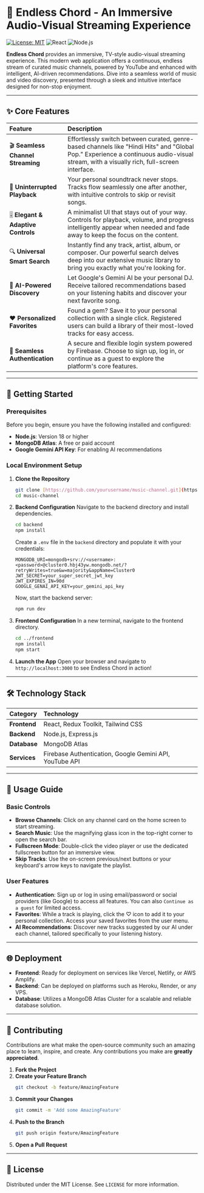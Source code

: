 # 🎵 Endless Chord - An Immersive Audio-Visual Streaming Experience

[![License: MIT](https://img.shields.io/badge/License-MIT-yellow.svg)](https://opensource.org/licenses/MIT)
![React](https://img.shields.io/badge/React-18.2-blue)
![Node.js](https://img.shields.io/badge/Node.js-20-green)

**Endless Chord** provides an immersive, TV-style audio-visual streaming experience. This modern web application offers a continuous, endless stream of curated music channels, powered by YouTube and enhanced with intelligent, AI-driven recommendations. Dive into a seamless world of music and video discovery, presented through a sleek and intuitive interface designed for non-stop enjoyment.

---

## ✨ Core Features

| Feature | Description |
| :--- | :--- |
| 🎬 **Seamless Channel Streaming** | Effortlessly switch between curated, genre-based channels like "Hindi Hits" and "Global Pop." Experience a continuous audio-visual stream, with a visually rich, full-screen interface. |
| 🔁 **Uninterrupted Playback** | Your personal soundtrack never stops. Tracks flow seamlessly one after another, with intuitive controls to skip or revisit songs. |
| 🎚 **Elegant & Adaptive Controls** | A minimalist UI that stays out of your way. Controls for playback, volume, and progress intelligently appear when needed and fade away to keep the focus on the content. |
| 🔍 **Universal Smart Search** | Instantly find any track, artist, album, or composer. Our powerful search delves deep into our extensive music library to bring you exactly what you're looking for. |
| 🤖 **AI-Powered Discovery** | Let Google's Gemini AI be your personal DJ. Receive tailored recommendations based on your listening habits and discover your next favorite song. |
| ❤️ **Personalized Favorites** | Found a gem? Save it to your personal collection with a single click. Registered users can build a library of their most-loved tracks for easy access. |
| 🔐 **Seamless Authentication** | A secure and flexible login system powered by Firebase. Choose to sign up, log in, or continue as a guest to explore the platform's core features. |

---

## 🚀 Getting Started

### Prerequisites

Before you begin, ensure you have the following installed and configured:

-   **Node.js**: Version 18 or higher
-   **MongoDB Atlas**: A free or paid account
-   **Google Gemini API Key**: For enabling AI recommendations

### Local Environment Setup

1.  **Clone the Repository**
    ```bash
    git clone [https://github.com/yourusername/music-channel.git](https://github.com/yourusername/music-channel.git)
    cd music-channel
    ```

2.  **Backend Configuration**
    Navigate to the backend directory and install dependencies.
    ```bash
    cd backend
    npm install
    ```
    Create a `.env` file in the `backend` directory and populate it with your credentials:
    ```env
    MONGODB_URI=mongodb+srv://<username>:<password>@cluster0.hbj43yw.mongodb.net/?retryWrites=true&w=majority&appName=Cluster0
    JWT_SECRET=your_super_secret_jwt_key
    JWT_EXPIRES_IN=90d
    GOOGLE_GENAI_API_KEY=your_gemini_api_key
    ```
    Now, start the backend server:
    ```bash
    npm run dev
    ```

3.  **Frontend Configuration**
    In a new terminal, navigate to the frontend directory.
    ```bash
    cd ../frontend
    npm install
    npm start
    ```

4.  **Launch the App**
    Open your browser and navigate to `http://localhost:3000` to see Endless Chord in action!

---

## 🛠 Technology Stack

| Category | Technology |
| :--- | :--- |
| **Frontend** | React, Redux Toolkit, Tailwind CSS |
| **Backend** | Node.js, Express.js |
| **Database** | MongoDB Atlas |
| **Services** | Firebase Authentication, Google Gemini API, YouTube API |

---

## 📖 Usage Guide

### Basic Controls
-   **Browse Channels**: Click on any channel card on the home screen to start streaming.
-   **Search Music**: Use the magnifying glass icon in the top-right corner to open the search bar.
-   **Fullscreen Mode**: Double-click the video player or use the dedicated fullscreen button for an immersive view.
-   **Skip Tracks**: Use the on-screen previous/next buttons or your keyboard's arrow keys to navigate the playlist.

### User Features
-   **Authentication**: Sign up or log in using email/password or social providers (like Google) to access all features. You can also `Continue as a guest` for limited access.
-   **Favorites**: While a track is playing, click the ♡ icon to add it to your personal collection. Access your saved favorites from the user menu.
-   **AI Recommendations**: Discover new tracks suggested by our AI under each channel, tailored specifically to your listening history.

---

## 🌐 Deployment

-   **Frontend**: Ready for deployment on services like Vercel, Netlify, or AWS Amplify.
-   **Backend**: Can be deployed on platforms such as Heroku, Render, or any VPS.
-   **Database**: Utilizes a MongoDB Atlas Cluster for a scalable and reliable database solution.

---

## 🤝 Contributing

Contributions are what make the open-source community such an amazing place to learn, inspire, and create. Any contributions you make are **greatly appreciated**.

1.  **Fork the Project**
2.  **Create your Feature Branch**
    ```bash
    git checkout -b feature/AmazingFeature
    ```
3.  **Commit your Changes**
    ```bash
    git commit -m 'Add some AmazingFeature'
    ```
4.  **Push to the Branch**
    ```bash
    git push origin feature/AmazingFeature
    ```
5.  **Open a Pull Request**

---

## 📄 License

Distributed under the MIT License. See `LICENSE` for more information.